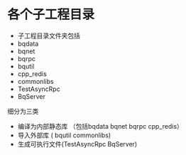 # 各个子工程目录
- 子工程目录文件夹包括
 - bqdata
 - bqnet
 - bqrpc
 - bqutil
 - cpp_redis
 - commonlibs
 - TestAsyncRpc
 - BqServer

细分为三类
- 编译为内部静态库 （包括bqdata bqnet bqrpc cpp_redis）
- 导入外部库 ( bqutil commonlibs)
- 生成可执行文件(TestAsyncRpc BqServer)


